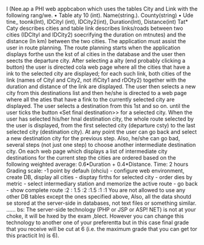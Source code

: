 I (Nee.ap a PHI web appbcabon which uses the tables City and Link with the following rang/we. • Table aty 10 (int). Name(string.). County(string) • Ude tine_ toonk(Int), IDCityl (int), IDCity2(int), Duration(Int), Distance(int) Tat* Caty describes cities and table link describes links/roads between two cities (IDCItyl and IDCity2) soecrifying the duration on mtnutes) and the distance (In km) between the two cities. The application must assist the user in route planning. The route planning starts when the application displays forthe usn the kst of al cities in the database and the user then seects the departure city. After selecting a alty (end probably clicking a button) the user is directed cola  web page where all the cities that have a ink to the selected city are displayed; for each such link, both cities of the link (names of Cityl and City2, not ifiCity1 and rDOty2) together with the duration and distance of the link are displayed. The user then selects a new city from this destinations list and then he/she is directed to a web page where all the aties that have a fink to the currently selected city are displayed. The user selects a destination from this 1st and so on. until the user ticks the button «Set final destination>> for a selected city. When the user has selected his/her hnal destination city, the whole route selected by the user is displayed, from the first selected city (departure csty) to the last selected city (destination city). At any point the user can go back and select a new destination city for the previous step. Also, he/she can go bad, several steps (not just one step) to choose another intermediate destination city. On each web page which displays a list of intermediate city destinations for the current step the cities are ordered based on the following weighted average: 0.6•Duration + 0.4*Distance. 
Time: 2 hours Grading scale: 
-1 point by defauh (ohciu) - configure web environment, create DB, display all cities - disptay firths for selected city - order dies by metric - select intermediary station and memorize the active route - go back - show complete route :2 : 1.5 :2 :1.5 :1 :1 
You are not allowed to use any other DB tables except the ones specified above, Also, all the data shoutd se stored at the server-side in databases, not text files or something similar. ...... bs: The server-side technology (PHP or JSP or ASP! NET) is not at your choke, it will be hxed by the exam ,blect. However you can change this technology to another one of your preferentta but in this case final grade that you receive will be cut at 6 (i.e. the maximum grade that you can get tor this practicit In) is 6). 

